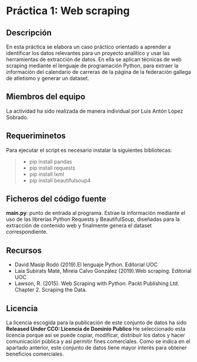 # Práctica 1: Web scraping

## Descripción

En esta práctica se elabora un caso práctico orientado a aprender a identificar los datos relevantes para un proyecto analítico y usar las herramientas de extracción de datos. En ella se aplican técnicas de web scraping mediante el lenguaje de programación Python, para extraer la información del calendario de carreras de la página de la federación gallega de atletismo y generar un dataset.

## Miembros del equipo

La actividad ha sido realizada de manera individual por Luis Antón López Sobrado.

## Requeriminetos

Para ejecutar el script es necesario instalar la siguientes bibliotecas:

> * pip install pandas
> * pip install requests
> * pip install lxml
> * pip install beautifulsoup4

## Ficheros del código fuente

**main.py**: punto de entrada al programa. Estrae la información mediante el uso de las librerías Python Requests y BeautifulSoup, diseñadas para la extracción de contenido web y finalmente genera el dataset correspondiente.

## Recursos

* David Masip Rodó (2019).El lenguaje Python. Editorial UOC
* Laia Subirats Maté, Mireia Calvo González (2019).Web scraping. Editorial UOC
* Lawson, R. (2015). Web Scraping with Python. Packt Publishing Ltd. Chapter 2. Scraping the Data.

## Licencia 

La licencia escogida para la publicación de este conjunto de datos ha sido **Released Under CC0: Licencia de Dominio Publico** 
He seleccionado esta licencia porque así se puede copiar, modificar, distribuir los datos y hacer comunicación pública y así permitir fines comerciales. Como se indica en el apartado anterior, este conjunto de datos tiene mayor interés para obtener beneficios comerciales.
